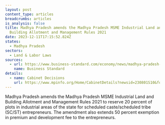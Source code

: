 ```yaml
---
layout: post
content_type: articles
breadcrumbs: articles
is_analysis: false
title: Madhya Pradesh amends the Madhya Pradesh MSME Industrial Land and
  Building Allotment and Management Rules 2021
date: 2023-12-11T17:15:52.824Z
states:
  - Madhya Pradesh
sectors:
  - Land & Labor Laws
sources:
  - url: https://www.business-standard.com/economy/news/madhya-pradesh-state-to-reserve-20-plots-for-sc-st-entrepreneurs-123080400477_1.html
    name: Business Standard
details:
  - name: Cabinet Decisions
    url: https://www.mpinfo.org/Home/CabinetDetails?newsid=230801S10&fontname=FontEnglish&LocID=32&pubdate=08/01/2023
---
```

Madhya Pradesh amends the Madhya Pradesh MSME Industrial Land and Building Allotment and Management Rules 2021 to reserve 20 percent of plots in industrial areas of the state for scheduled caste/scheduled tribe (SC/ST) entrepreneurs. The amendment also extends 50 percent exemption in premium and development fee to the entrepreneurs.